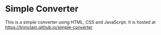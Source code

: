 # Simple Converter

This is a simple converter using HTML, CSS and JavaScript. It is hosted at https://trimclain.github.io/simple-converter
